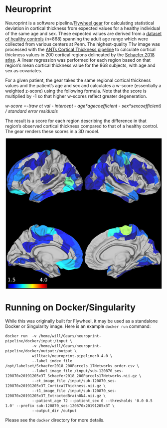 # Neuroprint

Neuroprint is a software pipeline/[Flywheel gear](https://github.com/willtack/neuroprint-fw) for calculating statistical deviation in cortical thickness from expected values for a healthy individual of the same age and sex. These expected values are derived from a [dataset of healthy controls](https://github.com/willtack/healthy-t1-dataset) (n=868) spanning the adult age range which were collected from various centers at Penn. The highest-quality T1w image was processed with the [ANTs Cortical Thickness pipeline](https://www.sciencedirect.com/science/article/pii/S1053811914004091?via%3Dihub) to calculate cortical thickness values in 200 cortical regions delineated by the [Schaefer 2018 atlas](https://github.com/ThomasYeoLab/CBIG/tree/master/stable_projects/brain_parcellation/Schaefer2018_LocalGlobal). A linear regression was performed for each region based on that region’s mean cortical thickness value for the 868 subjects, with age and sex as covariates.

For a given patient, the gear takes the same regional cortical thickness values and the patient’s age and sex and calculates a w-score (essentially a weighted z-score) using the following formula. Note that the score is multiplied by -1 so that higher w-scores reflect greater degeneration.

_w-score =-(raw ct val - intercept - age\*agecoefficient - sex\*sexcoefficient) / standard error residuals_

The result is a score for each region describing the difference in that region’s observed cortical thickness compared to that of a healthy control. The gear renders these scores in a 3D model.

<div align="center">
<img src="./rendering/data/examples/file200x17jet.png" width="500" />
 </div>

# Running on Docker/Singularity

While this was originally built for Flywheel, it may be used as a standalone Docker or Singularity image. Here is an example `docker run` command:

```
docker run  -v /home/will/Gears/neuroprint-pipeline/docker/input:/input \
            -v /home/will/Gears/neuroprint-pipeline/docker/output:/output \
            willtack/neuroprint-pipeline:0.4.0 \
            --label_index_file /opt/labelset/Schaefer2018_200Parcels_17Networks_order.csv \
            --label_image_file /input/sub-120870_ses-120870x20191205x3T_Schaefer2018_200Parcels17Networks.nii.gz \
            --ct_image_file /input/sub-120870_ses-120870x20191205x3T_CorticalThickness.nii.gz \
            --t1_image_file /input/sub-120870_ses-120870x20191205x3T_ExtractedBrain0N4.nii.gz \
            --patient_age 72 --patient_sex 0 --thresholds '0.0 0.5 1.0' --prefix sub-120870_ses-120870x20191205x3T \
            --output_dir /output

```


Please see the `docker` directory for more details.
